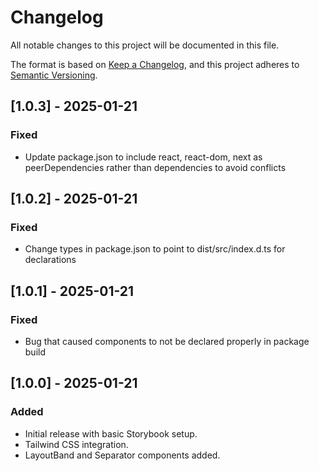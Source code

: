 # Changelog

All notable changes to this project will be documented in this file.

The format is based on [Keep a Changelog](https://keepachangelog.com/), and this project adheres to [Semantic Versioning](https://semver.org/).

## [1.0.3] - 2025-01-21

### Fixed

- Update package.json to include react, react-dom, next as peerDependencies rather than dependencies to avoid conflicts

## [1.0.2] - 2025-01-21

### Fixed

- Change types in package.json to point to dist/src/index.d.ts for declarations

## [1.0.1] - 2025-01-21

### Fixed

- Bug that caused components to not be declared properly in package build

## [1.0.0] - 2025-01-21

### Added

- Initial release with basic Storybook setup.
- Tailwind CSS integration.
- LayoutBand and Separator components added.

